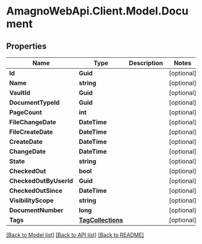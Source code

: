 
# AmagnoWebApi.Client.Model.Document

## Properties

Name | Type | Description | Notes
------------ | ------------- | ------------- | -------------
**Id** | **Guid** |  | [optional] 
**Name** | **string** |  | [optional] 
**VaultId** | **Guid** |  | [optional] 
**DocumentTypeId** | **Guid** |  | [optional] 
**PageCount** | **int** |  | [optional] 
**FileChangeDate** | **DateTime** |  | [optional] 
**FileCreateDate** | **DateTime** |  | [optional] 
**CreateDate** | **DateTime** |  | [optional] 
**ChangeDate** | **DateTime** |  | [optional] 
**State** | **string** |  | [optional] 
**CheckedOut** | **bool** |  | [optional] 
**CheckedOutByUserId** | **Guid** |  | [optional] 
**CheckedOutSince** | **DateTime** |  | [optional] 
**VisibilityScope** | **string** |  | [optional] 
**DocumentNumber** | **long** |  | [optional] 
**Tags** | [**TagCollections**](TagCollections.md) |  | [optional] 

[[Back to Model list]](../README.md#documentation-for-models)
[[Back to API list]](../README.md#documentation-for-api-endpoints)
[[Back to README]](../README.md)

